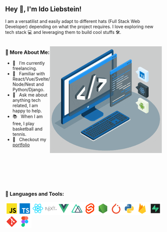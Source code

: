 ## Hey 👋, I'm Ido Liebstein!
I am a versatilist and easily adapt to different hats (Full Stack Web Developer) depending on what the project requires. I love exploring new tech stack 💻 and leveraging them to build cool stuffs 🛠️. 
<br/>
<br/>

<img align="right" alt="GIF" src="https://raw.githubusercontent.com/idolieb26/idolieb26/main/techstack.gif" width="360px"/>
  
### 🧐 More About Me:

- 🔭 &nbsp; I’m currently freelancing.
- 🌱 &nbsp; Familiar with React/Vue/Svelte/Node/Nest and Python/Django.
- 💬 &nbsp; Ask me about anything tech related, I am happy to help.
- 📚 &nbsp; When I am free, I play basketball and tennis.
- 📝 &nbsp; Checkout my [portfolio](https://idoliebstein.netlify.app)

<br />
<br />
<br />
<br />
<br />
<br />

### 🔨 Languages and Tools:
<a href="https://developer.mozilla.org/en-US/docs/Web/JavaScript" target="_blank"> <img align="left" alt="JavaScript" height ="42px"  src="https://raw.githubusercontent.com/idolieb26/myicons/master/language_and_tools/square/javascript/javascript.svg"> </a>
<a href="https://www.typescriptlang.org/" target="_blank"><img align="left" alt="Typescirpt" height ="42px" src="https://raw.githubusercontent.com/idolieb26/myicons/master/language_and_tools/square/typescript/typescript.svg"></a>
<a href="https://reactjs.org/" target="_blank"> <img align="left" alt="React" height ="42px" src="https://raw.githubusercontent.com/idolieb26/myicons/master/language_and_tools/square/react/react.svg"></a>
<a href="https://nextjs.org/" target="_blank">
<img align="left" alt="nextjs" src="https://raw.githubusercontent.com/idolieb26/idolieb26/main/assets/next.png" height ="42px"/></a>
<a href="https://vuejs.org/" target="_blank"><img align="left" alt="Vue.js" height ="42px" src="https://raw.githubusercontent.com/idolieb26/myicons/master/language_and_tools/square/vue/vue.svg"></a>
<a href="https://nuxtjs.org/" target="_blank">
<img align="left" alt="nuxtjs" src="https://raw.githubusercontent.com/idolieb26/idolieb26/main/assets/nuxt.png" height ="42px"/></a>
<a href="https://svelte.dev/" target="_blank"><img align="left" alt="Svelte" height ="42px" src="https://raw.githubusercontent.com/idolieb26/myicons/master/language_and_tools/square/svelte/svelte.svg"></a>
<a href="https://nodejs.org" target="_blank"><img align="left" alt="Node.js" height ="42px" src="https://raw.githubusercontent.com/idolieb26/myicons/master/language_and_tools/square/node/node.svg"></a>
<a href="https://pytorch.org/" target="_blank"> <img align="left" src="https://raw.githubusercontent.com/idolieb26/myicons/master/language_and_tools/square/pytorch/pytorch.svg" alt="pytorch" height="42px"/> </a> 
<a href="https://www.python.org" target="_blank"><img align="left" alt="Python" height ="42px" src="https://raw.githubusercontent.com/idolieb26/myicons/master/language_and_tools/square/python/python.svg"></a>
<a href="https://firebase.google.com/" target="_blank"> <img align="left" src="https://raw.githubusercontent.com/idolieb26/myicons/master/language_and_tools/square/firebase/firebase.svg" alt="firebase" height ="42px"/> </a>
<a href="https://supabase.com/" target="_blank">
<img align="left" alt="supabase" src="https://raw.githubusercontent.com/idolieb26/idolieb26/main/assets/supabase.jpg" height ="42px"/></a>
<a href="https://git-scm.com/" target="_blank"> <img src="https://raw.githubusercontent.com/idolieb26/myicons/master/language_and_tools/square/git-scm/git-scm.svg" align="left" alt="git" height='42px'/> </a>
<a href="https://www.figma.com/" target="_blank"> <img src="https://raw.githubusercontent.com/idolieb26/myicons/master/language_and_tools/square/figma/figma.svg" alt="figma" height='42px'/> </a>

<br>

<br>
